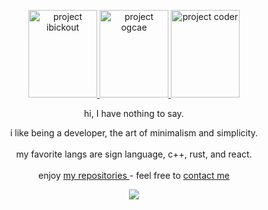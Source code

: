 <div alt="images">
   <p align="center">
      <a href="https://github.com/ibickout"> <img width="110" height="140px" src="https://i.imgur.com/RSBElq8.png"    alt="project ibickout"> </a>
      <a href="https://github.com/ogcae">    <img width="110" height="140px" src="https://i.imgur.com/PrCklvK.jpeg"   alt="project ogcae">    </a>
      <a href="https://projectcoder.vip">    <img width="110" height="140px" src="https://i.imgur.com/g9m7k8q.png"    alt="project coder">    </a>
   </p>
</div>

<div>
   <p align="center">   hi, I have nothing to say.   
     <p align="center"> i like being a developer, the art of minimalism and simplicity.  <br><br>
                        my favorite langs ​​are sign language, c++, rust, and react.       <br><br>
                        enjoy <a href="https://github.com/ogcae?tab=repositories"> my repositories </a> - feel free to <a href="mailto:c.ogcae@engineer.com"> contact me </a>
   </p> </p>

   <p align=center> <img src=https://komarev.com/ghpvc/?username=ogcae&color=grey&style=flat-square&label=%E2%8C%A5> </p>
</div>
